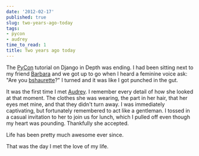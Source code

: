 ```yaml
---
date: '2012-02-17'
published: true
slug: two-years-ago-today
tags:
- pycon
- audrey
time_to_read: 1
title: Two years ago today
---
```


The [PyCon](https://us.pycon.org) tutorial on Django in Depth was ending.
I had been sitting next to my friend [Barbara](https://djangrrl.com/) and
we got up to go when I heard a feminine voice ask: "Are you
[bshaurette](https://twitter.com/bshaurette)?" I turned and it was like
I got punched in the gut.

It was the first time I met [Audrey](https://audrey.roygreenfeld.com). I remember
every detail of how she looked at that moment. The clothes she was
wearing, the part in her hair, that her eyes met mine, and that they
didn't turn away. I was immediately captivating, but fortunately
remembered to act like a gentleman. I tossed in a casual invitation to
her to join us for lunch, which I pulled off even though my heart was
pounding. Thankfully she accepted.

Life has been pretty much awesome ever since.

That was the day I met the love of my life.

